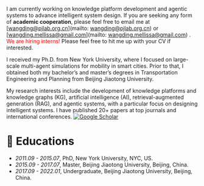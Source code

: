 

I am currently working on knowledge platform development and agentic systems to advance intelligent system design. If you are seeking any form of **academic cooperation**, please feel free to email me at [wangding@pjlab.org.cn](mailto: wangding@pjlab.org.cn) or [wangding.mellissa@gmail.com](mailto: wangding.mellissa@gmail.com) . <span style="color:red">We are hiring interns! </span> Please feel free to hit me up with your CV if interested.

I received my Ph.D. from New York University, where I focused on large-scale multi-agent simulations for mobility in smart cities. Prior to that, I obtained both my bachelor’s and master’s degrees in Transportation Engineering and Planning from Beijing Jiaotong University. 

My research interests include the development of knowledge platforms and knowledge graphs (KG), artificial intelligence (AI), retrieval-augmented generation (RAG), and agentic systems, with a particular focus on designing intelligent systems. I have published 20+ papers at top journals and international conferences.  [![Google Scholar](https://img.shields.io/badge/Google_Scholar-View_Profile-blue?logo=Google-Scholar&style=flat)](https://scholar.google.com/citations?user=pebaAE0AAAAJ&hl=en) 

# 📖 Educations
- *2011.09 - 2015.07*, PhD, New York University, NYC, US.
- *2015.09 - 2017.07*, Master, Beijing Jiaotong University, Beijing, China.
- *2017.09 - 2022.01*, Undergraduate, Beijing Jiaotong University, Beijing, China.

<!-- 
To promote the communication among the Chinese ML & NLP community, we (along with other 11 young scholars worldwide) founded the [MLNLP community](https://space.bilibili.com/168887299) in 2021. I am honored to be one of the chairs of the MLNLP committee.
-->
